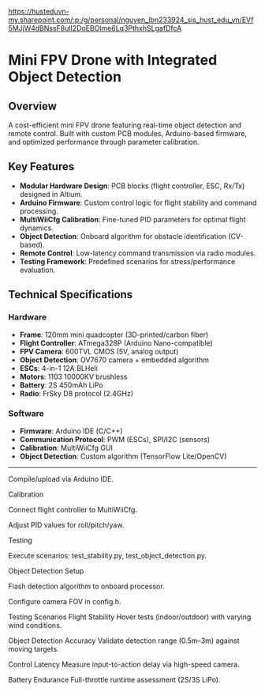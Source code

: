 https://husteduvn-my.sharepoint.com/:p:/g/personal/nguyen_lbn233924_sis_hust_edu_vn/EVf5MJjW4dBNssF8ulI2DoEBOlme6Lq3PthxhSLgafDfcA

# Mini FPV Drone with Integrated Object Detection

## Overview
A cost-efficient mini FPV drone featuring real-time object detection and remote control. Built with custom PCB modules, Arduino-based firmware, and optimized performance through parameter calibration.

## Key Features
- **Modular Hardware Design**: PCB blocks (flight controller, ESC, Rx/Tx) designed in Altium.
- **Arduino Firmware**: Custom control logic for flight stability and command processing.
- **MultiWiiCfg Calibration**: Fine-tuned PID parameters for optimal flight dynamics.
- **Object Detection**: Onboard algorithm for obstacle identification (CV-based).
- **Remote Control**: Low-latency command transmission via radio modules.
- **Testing Framework**: Predefined scenarios for stress/performance evaluation.

## Technical Specifications
### Hardware
- **Frame**: 120mm mini quadcopter (3D-printed/carbon fiber)
- **Flight Controller**: ATmega328P (Arduino Nano-compatible)
- **FPV Camera**: 600TVL CMOS (5V, analog output)
- **Object Detection**: OV7670 camera + embedded algorithm
- **ESCs**: 4-in-1 12A BLHeli
- **Motors**: 1103 10000KV brushless
- **Battery**: 2S 450mAh LiPo
- **Radio**: FrSky D8 protocol (2.4GHz)

### Software
- **Firmware**: Arduino IDE (C/C++)
- **Communication Protocol**: PWM (ESCs), SPI/I2C (sensors)
- **Calibration**: MultiWiiCfg GUI
- **Object Detection**: Custom algorithm (TensorFlow Lite/OpenCV)
------------------------------------------------------------------------------

Compile/upload via Arduino IDE.

Calibration

Connect flight controller to MultiWiiCfg.

Adjust PID values for roll/pitch/yaw.

Testing

Execute scenarios: test_stability.py, test_object_detection.py.

Object Detection Setup

Flash detection algorithm to onboard processor.

Configure camera FOV in config.h.

Testing Scenarios
Flight Stability
Hover tests (indoor/outdoor) with varying wind conditions.

Object Detection Accuracy
Validate detection range (0.5m–3m) against moving targets.

Control Latency
Measure input-to-action delay via high-speed camera.

Battery Endurance
Full-throttle runtime assessment (2S/3S LiPo).
